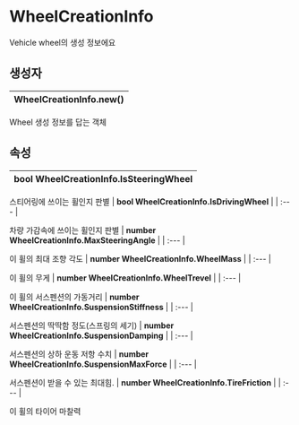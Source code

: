 # **WheelCreationInfo**


Vehicle wheel의 생성 정보에요 
## **생성자**

| **WheelCreationInfo.new()** |
| :--- |

Wheel 생성 정보를 답는 객체 
## **속성**

| **bool WheelCreationInfo.IsSteeringWheel** |
| :--- |

스티어링에 쓰이는 휠인지 판별 
| **bool WheelCreationInfo.IsDrivingWheel** |
| :--- |

차량 가감속에 쓰이는 휠인지 판별 
| **number WheelCreationInfo.MaxSteeringAngle** |
| :--- |

이 휠의 최대 조향 각도 
| **number WheelCreationInfo.WheelMass** |
| :--- |

이 휠의 무게 
| **number WheelCreationInfo.WheelTrevel** |
| :--- |

이 휠의 서스펜션의 가동거리 
| **number WheelCreationInfo.SuspensionStiffness** |
| :--- |

서스펜션의 딱딱함 정도(스프링의 세기) 
| **number WheelCreationInfo.SuspensionDamping** |
| :--- |

서스펜션의 상하 운동 저항 수치 
| **number WheelCreationInfo.SuspensionMaxForce** |
| :--- |

서스펜션이 받을 수 있는 최대힘. 
| **number WheelCreationInfo.TireFriction** |
| :--- |

이 휠의 타이어 마찰력 
